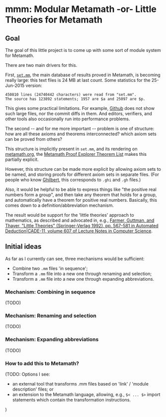 # mmm: Modular Metamath -or- Little Theories for Metamath


## Goal

The goal of this little project is to come up with some sort of module system
for Metamath.

There are two main drivers for this.

First, [`set.mm`](http://us.metamath.org/index.html#mmprog), the main database
of results proved in Metamath, is becoming really large: this text files is 24
MB at last count.  Some statistics for the 25-Jun-2015 version:

    450810 lines (24740442 characters) were read from "set.mm".
    The source has 123892 statements; 1957 are $a and 25097 are $p.

This gives some practical limitations.  For example,
[Github](http://github.com) does not show such large files, nor the commit
diffs in them.  And editors, verifiers, and other tools also occasionally run
into performance problems.

The second -- and for me more important -- problem is one of structure: how are
all these axioms and theorems interconnected? which axiom sets can be proved
from others?

This structure is implicitly present in `set.mm`, and its rendering on
[metamath.org](http://metamath.org), the [Metamath Proof Explorer Theorem
List](http://us.metamath.org/mpeuni/mmtheorems.html) makes this partially
explicit.

However, this structure can be made more explicit by allowing axiom sets to be
named, and storing proofs for different axiom sets in separate files.  (For
people who know [Ghilbert](http://ghilbert-app.appspot.com/), this corresponds
to `.ghi` and `.gh` files.)

Also, it would be helpful to be able to express things like "the positive real
numbers form a group", and then take any theorem that holds for a group, and
automatically have a theorem for positive real numbers.  Basically, this comes
down to a definition/abbreviation mechanism.

The result would be support for the 'little theories' approach to mathematics,
as described and advocated in, e.g., [Farmer, Guttman, and Thayer, "Little
Theories" (Springer-Verlag 1992), pp. 567-581 in Automated Deduction|CADE-11,
volume 607 of Lecture Notes in Computer
Science](http://citeseerx.ist.psu.edu/viewdoc/summary?doi=10.1.1.36.8717).


## Initial ideas

As far as I currently can see, three mechanisms would be sufficient:
 - Combine two `.mm` files 'in sequence';
 - Transform a `.mm` file into a new one through renaming and selection;
 - Transform a `.mm` file into a new one through expanding abbreviations.

### Mechanism: Combining in sequence

(TODO)

### Mechanism: Renaming and selection

(TODO)

### Mechanism: Expanding abbreviations

(TODO)

### How to add this to Metamath?

(TODO: Options I see:

 - an external tool that transforms .mm files based on 'link' / 'module
   description' files; or
 - an extension to the Metamath language, allowing, e.g., `$< ... $>` import
   statements which contain the transformation instructions.

)

